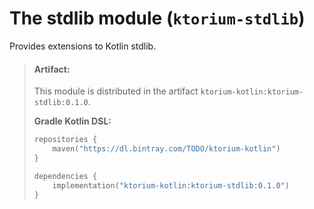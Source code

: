 # The stdlib module (`ktorium-stdlib`)

Provides extensions to Kotlin stdlib.

> #### Artifact:
> This module is distributed in the artifact `ktorium-kotlin:ktorium-stdlib:0.1.0`.
>
> **Gradle Kotlin DSL:**
>
> ```kotlin
> repositories {
>     maven("https://dl.bintray.com/TODO/ktorium-kotlin")
> }
> 
> dependencies {
>     implementation("ktorium-kotlin:ktorium-stdlib:0.1.0")
> }
> ```
